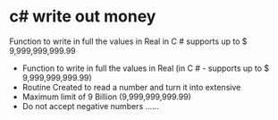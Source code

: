 # c# write out money

Function to write in full the values in Real in C #
supports up to $ 9,999,999,999.99


* Function to write in full the values in Real (in C # - supports up to $ 9,999,999,999.99)
* Routine Created to read a number and turn it into extensive
* Maximum limit of 9 Billion (9,999,999,999.99)
* Do not accept negative numbers ......
